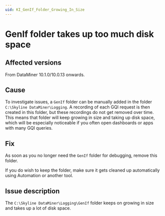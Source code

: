 ```yaml
---
uid: KI_GenIf_Folder_Growing_In_Size
---
```


# GenIf folder takes up too much disk space

## Affected versions

From DataMiner 10.1.0/10.0.13 onwards.

## Cause

To investigate issues, a `GenIf` folder can be manually added in the folder `C:\Skyline DataMiner\Logging`. A recording of each GQI request is then created in this folder, but these recordings do not get removed over time. This means that folder will keep growing in size and taking up disk space, which will be especially noticeable if you often open dashboards or apps with many GQI queries.

## Fix

As soon as you no longer need the `GenIf` folder for debugging, remove this folder.

If you do wish to keep the folder, make sure it gets cleaned up automatically using Automation or another tool.

## Issue description

The `C:\Skyline DataMiner\Logging\GenIf` folder keeps on growing in size and takes up a lot of disk space.
